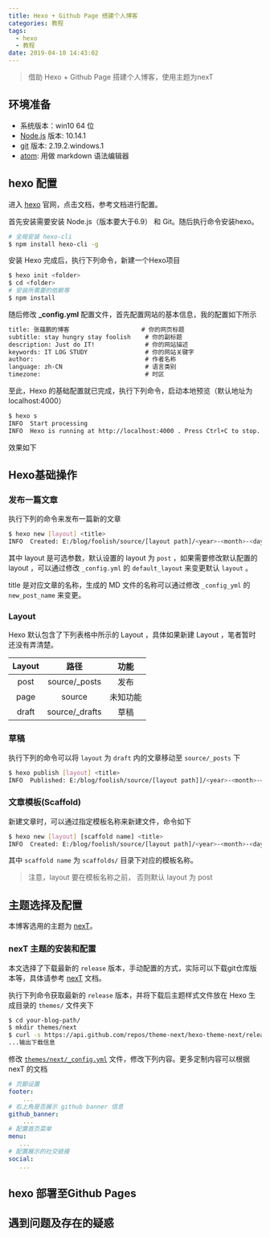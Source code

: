 ```yaml
---
title: Hexo + Github Page 搭建个人博客
categories: 教程
tags:
  - hexo
  - 教程
date: 2019-04-10 14:43:02
---
```


>借助 Hexo + Github Page 搭建个人博客，使用主题为nexT

<!-- more -->

## 环境准备

- 系统版本：win10 64 位
- [Node.js][node] 版本: 10.14.1
- [git][git] 版本: 2.19.2.windows.1
- [atom][atom]: 用做 markdown 语法编辑器

## hexo 配置

进入 [hexo][hexo] 官网，点击文档，参考文档进行配置。

首先安装需要安装 Node.js（版本要大于6.9） 和 Git。随后执行命令安装hexo。

```bash
# 全局安装 hexo-cli
$ npm install hexo-cli -g
```

安装 Hexo 完成后，执行下列命令，新建一个Hexo项目

```bash
$ hexo init <folder>
$ cd <folder>
# 安装所需要的依赖等
$ npm install
```

随后修改  **_config.yml** 配置文件，首先配置网站的基本信息，我的配置如下所示

```xml
title: 张蕴鹏的博客                    # 你的网页标题
subtitle: stay hungry stay foolish    # 你的副标题
description: Just do IT!              # 你的网站描述
keywords: IT LOG STUDY                # 你的网站关键字
author:                               # 作者名称
language: zh-CN                       # 语言类别
timezone:                             # 时区
```

至此，Hexo 的基础配置就已完成，执行下列命令，启动本地预览（默认地址为 localhost:4000）

```bash
$ hexo s
INFO  Start processing
INFO  Hexo is running at http://localhost:4000 . Press Ctrl+C to stop.
```

效果如下

## Hexo基础操作

### 发布一篇文章

执行下列的命令来发布一篇新的文章

```bash
$ hexo new [layout] <title>
INFO  Created: E:/blog/foolish/source/[layout path]/<year>-<month>-<day>-<title>.md
```

其中 layout 是可选参数，默认设置的 layout 为 `post` ，如果需要修改默认配置的 layout ，可以通过修改 `_config.yml` 的 `default_layout` 来变更默认 `layout` 。

title 是对应文章的名称，生成的 MD 文件的名称可以通过修改 `_config_yml` 的 `new_post_name` 来变更。

### Layout

Hexo 默认包含了下列表格中所示的 Layout ，具体如果新建 Layout ，笔者暂时还没有弄清楚。

Layout | 路径 | 功能
:---:|:---:|:---:
post | source/_posts | 发布
page | source | 未知功能
draft | source/_drafts | 草稿

### 草稿

执行下列的命令可以将 `layout` 为 `draft` 内的文章移动至 `source/_posts` 下

```bash
$ hexo publish [layout] <title>
INFO  Published: E:/blog/foolish/source/[layout path]]/<year>-<month>-<day>-<title>.md
```

### 文章模板(Scaffold)

新建文章时，可以通过指定模板名称来新建文件，命令如下

```bash
$ hexo new [layout] [scaffold name] <title>
INFO  Created: E:/blog/foolish/source/[layout path]/<year>-<month>-<day>-<title>.md
```

其中 `scaffold name` 为 `scaffolds/` 目录下对应的模板名称。

>注意，layout 要在模板名称之前， 否则默认 layout 为 post

## 主题选择及配置

本博客选用的主题为 [nexT][nexT]。

### nexT 主题的安装和配置

本文选择了下载最新的 `release` 版本，手动配置的方式，实际可以下载git仓库版本等，具体请参考 [nexT][nexT] 文档。

执行下列命令获取最新的 `release` 版本，并将下载后主题样式文件放在 Hexo 生成目录的 `themes/` 文件夹下

```bash
$ cd your-blog-path/
$ mkdir themes/next
$ curl -s https://api.github.com/repos/theme-next/hexo-theme-next/releases/latest | grep tarball_url | cut -d '"' -f 4 | wget -i - -O- | tar -zx -C themes/next --strip-components=1
...输出下载信息
```

修改 [`themes/next/_config.yml`][nextConfig] 文件，修改下列内容。更多定制内容可以根据 nexT 的文档

```yml
# 页脚设置
footer:
    ...
# 右上角是否展示 github banner 信息
github_banner:
    ...
# 配置首页菜单
menu:
   ...
# 配置展示的社交链接
social:
   ...
```

## hexo 部署至Github Pages

## 遇到问题及存在的疑惑

[node]: https://nodejs.org/
[git]: https://git-scm.com/
[atom]: https://atom.io/
[hexo]: https://hexo.io/zh-cn/
[next]: https://theme-next.org/
[nextConfig]: https://github.com/zyp461476492/foolish/blob/master/themes/next/_config.yml
